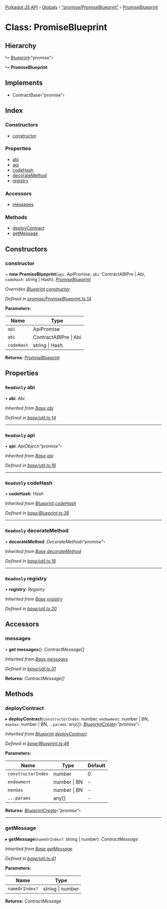 [Polkadot JS API](../README.md) › [Globals](../globals.md) › ["promise/PromiseBlueprint"](../modules/_promise_promiseblueprint_.md) › [PromiseBlueprint](_promise_promiseblueprint_.promiseblueprint.md)

# Class: PromiseBlueprint

## Hierarchy

  ↳ [Blueprint](_base_blueprint_.blueprint.md)‹"promise"›

  ↳ **PromiseBlueprint**

## Implements

* ContractBase‹"promise"›

## Index

### Constructors

* [constructor](_promise_promiseblueprint_.promiseblueprint.md#constructor)

### Properties

* [abi](_promise_promiseblueprint_.promiseblueprint.md#readonly-abi)
* [api](_promise_promiseblueprint_.promiseblueprint.md#readonly-api)
* [codeHash](_promise_promiseblueprint_.promiseblueprint.md#readonly-codehash)
* [decorateMethod](_promise_promiseblueprint_.promiseblueprint.md#readonly-decoratemethod)
* [registry](_promise_promiseblueprint_.promiseblueprint.md#readonly-registry)

### Accessors

* [messages](_promise_promiseblueprint_.promiseblueprint.md#messages)

### Methods

* [deployContract](_promise_promiseblueprint_.promiseblueprint.md#deploycontract)
* [getMessage](_promise_promiseblueprint_.promiseblueprint.md#getmessage)

## Constructors

###  constructor

\+ **new PromiseBlueprint**(`api`: ApiPromise, `abi`: ContractABIPre | Abi, `codeHash`: string | Hash): *[PromiseBlueprint](_promise_promiseblueprint_.promiseblueprint.md)*

*Overrides [Blueprint](_base_blueprint_.blueprint.md).[constructor](_base_blueprint_.blueprint.md#constructor)*

*Defined in [promise/PromiseBlueprint.ts:14](https://github.com/polkadot-js/api/blob/abd860d548/packages/api-contract/src/promise/PromiseBlueprint.ts#L14)*

**Parameters:**

Name | Type |
------ | ------ |
`api` | ApiPromise |
`abi` | ContractABIPre &#124; Abi |
`codeHash` | string &#124; Hash |

**Returns:** *[PromiseBlueprint](_promise_promiseblueprint_.promiseblueprint.md)*

## Properties

### `Readonly` abi

• **abi**: *Abi*

*Inherited from [Base](_base_util_.base.md).[abi](_base_util_.base.md#readonly-abi)*

*Defined in [base/util.ts:14](https://github.com/polkadot-js/api/blob/abd860d548/packages/api-contract/src/base/util.ts#L14)*

___

### `Readonly` api

• **api**: *ApiObject‹"promise"›*

*Inherited from [Base](_base_util_.base.md).[api](_base_util_.base.md#readonly-api)*

*Defined in [base/util.ts:16](https://github.com/polkadot-js/api/blob/abd860d548/packages/api-contract/src/base/util.ts#L16)*

___

### `Readonly` codeHash

• **codeHash**: *Hash*

*Inherited from [Blueprint](_base_blueprint_.blueprint.md).[codeHash](_base_blueprint_.blueprint.md#readonly-codehash)*

*Defined in [base/Blueprint.ts:38](https://github.com/polkadot-js/api/blob/abd860d548/packages/api-contract/src/base/Blueprint.ts#L38)*

___

### `Readonly` decorateMethod

• **decorateMethod**: *DecorateMethod‹"promise"›*

*Inherited from [Base](_base_util_.base.md).[decorateMethod](_base_util_.base.md#readonly-decoratemethod)*

*Defined in [base/util.ts:18](https://github.com/polkadot-js/api/blob/abd860d548/packages/api-contract/src/base/util.ts#L18)*

___

### `Readonly` registry

• **registry**: *Registry*

*Inherited from [Base](_base_util_.base.md).[registry](_base_util_.base.md#readonly-registry)*

*Defined in [base/util.ts:20](https://github.com/polkadot-js/api/blob/abd860d548/packages/api-contract/src/base/util.ts#L20)*

## Accessors

###  messages

• **get messages**(): *ContractMessage[]*

*Inherited from [Base](_base_util_.base.md).[messages](_base_util_.base.md#messages)*

*Defined in [base/util.ts:31](https://github.com/polkadot-js/api/blob/abd860d548/packages/api-contract/src/base/util.ts#L31)*

**Returns:** *ContractMessage[]*

## Methods

###  deployContract

▸ **deployContract**(`constructorIndex`: number, `endowment`: number | BN, `maxGas`: number | BN, ...`params`: any[]): *[BlueprintCreate](../interfaces/_base_blueprint_.blueprintcreate.md)‹"promise"›*

*Inherited from [Blueprint](_base_blueprint_.blueprint.md).[deployContract](_base_blueprint_.blueprint.md#deploycontract)*

*Defined in [base/Blueprint.ts:46](https://github.com/polkadot-js/api/blob/abd860d548/packages/api-contract/src/base/Blueprint.ts#L46)*

**Parameters:**

Name | Type | Default |
------ | ------ | ------ |
`constructorIndex` | number | 0 |
`endowment` | number &#124; BN | - |
`maxGas` | number &#124; BN | - |
`...params` | any[] | - |

**Returns:** *[BlueprintCreate](../interfaces/_base_blueprint_.blueprintcreate.md)‹"promise"›*

___

###  getMessage

▸ **getMessage**(`nameOrIndex?`: string | number): *ContractMessage*

*Inherited from [Base](_base_util_.base.md).[getMessage](_base_util_.base.md#getmessage)*

*Defined in [base/util.ts:41](https://github.com/polkadot-js/api/blob/abd860d548/packages/api-contract/src/base/util.ts#L41)*

**Parameters:**

Name | Type |
------ | ------ |
`nameOrIndex?` | string &#124; number |

**Returns:** *ContractMessage*
